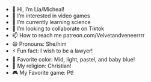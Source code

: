- 👋 Hi, I’m Lia/Micheal!
- 👀 I’m interested in video games
- 🌱 I’m currently learning science
- 💞️ I’m looking to collaborate on Tiktok 
- 📫 How to reach me patreon.com/Velvetandveneerrrr
- 😄 Pronouns: She/him
- ⚡ Fun fact: I wish to be a lawyer!
- 🌼 Favorite color: Mid, light, pastel, and baby blue!
- 🙏 My religion: Christian!
- 🎮 My Favorite game: Pt!
